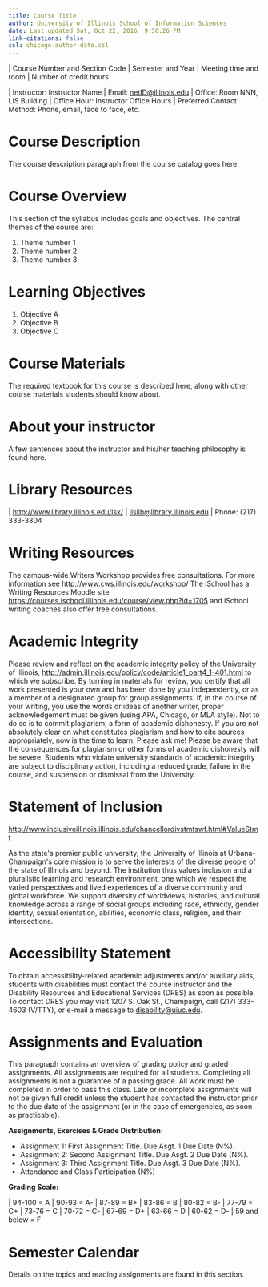 ```yaml
---
title: Course Title
author: University of Illinois School of Information Sciences
date: Last updated Sat, Oct 22, 2016  9:50:26 PM
link-citations: false
csl: chicago-author-date.csl
---
```


| Course Number and Section Code
| Semester and Year
| Meeting time and room
| Number of credit hours

| Instructor: Instructor Name
| Email: netID@illinois.edu
| Office: Room NNN, LIS Building
| Office Hour: Instructor Office Hours
| Preferred Contact Method: Phone, email, face to face, etc.

# Course Description
The course description paragraph from the course catalog goes here.


# Course Overview 
This section of the syllabus includes goals and objectives.  The
central themes of the course are:

1. Theme number 1
2. Theme number 2
3. Theme number 3

# Learning Objectives

1. Objective A
2. Objective B
3. Objective C


# Course Materials

The required textbook for this course is described here, along with
other course materials students should know about.


# About your instructor

A few sentences about the instructor and his/her teaching philosophy is found here.



# Library Resources
| <http://www.library.illinois.edu/lsx/>
| lislib@library.illinois.edu 
| Phone: (217) 333-3804

# Writing Resources
The campus-wide Writers Workshop provides free consultations. For more
information see <http://www.cws.illinois.edu/workshop/> The iSchool
has a Writing Resources Moodle site
<https://courses.ischool.illinois.edu/course/view.php?id=1705> and
iSchool writing coaches also offer free consultations.


# Academic Integrity
Please review and reflect on the academic integrity policy of the University of Illinois,
<http://admin.illinois.edu/policy/code/article1_part4_1-401.html> to which we subscribe.
By turning in materials for review, you certify that all work presented is your own and
has been done by you independently, or as a member of a designated group for group assignments.
If, in the course of your writing, you use the words or ideas of another writer, proper
acknowledgement must be given (using APA, Chicago, or MLA style). Not to do so is to commit
plagiarism, a form of academic dishonesty. If you are not absolutely clear on what constitutes
plagiarism and how to cite sources appropriately, now is the time to learn. Please ask me!
Please be aware that the consequences for plagiarism or other forms of academic dishonesty
will be severe. Students who violate university standards of academic integrity are
subject to disciplinary action, including a reduced grade, failure in the course, and
suspension or dismissal from the University.

# Statement of Inclusion
<http://www.inclusiveillinois.illinois.edu/chancellordivstmtswf.html#ValueStmt>

As the state's premier public university, the University of Illinois
at Urbana-Champaign's core mission is to serve the interests of the
diverse people of the state of Illinois and beyond. The institution
thus values inclusion and a pluralistic learning and research
environment, one which we respect the varied perspectives and lived
experiences of a diverse community and global workforce. We support
diversity of worldviews, histories, and cultural knowledge across a
range of social groups including race, ethnicity, gender identity,
sexual orientation, abilities, economic class, religion, and their
intersections.

# Accessibility Statement
To obtain accessibility-related academic adjustments and/or auxiliary
aids, students with disabilities must contact the course instructor
and the Disability Resources and Educational Services (DRES) as soon
as possible.  To contact DRES you may visit 1207 S. Oak St.,
Champaign, call (217) 333-4603 (V/TTY), or e-mail a message to
disability@uiuc.edu.

# Assignments and Evaluation

This paragraph contains an overview of grading policy and graded
assignments. All assignments are required for all students. Completing
all assignments is not a guarantee of a passing grade.  All work must
be completed in order to pass this class. Late or incomplete
assignments will not be given full credit unless the student has
contacted the instructor prior to the due date of the assignment (or
in the case of emergencies, as soon as practicable).

**Assignments, Exercises & Grade Distribution:**

- Assignment 1: First Assignment Title. Due Asgt. 1 Due Date (N%).
- Assignment 2: Second Assignment Title. Due Asgt. 2 Due Date (N%).
- Assignment 3: Third Assignment Title. Due Asgt. 3 Due Date (N%).
- Attendance and Class Participation (N%) 

**Grading Scale:**

| 94-100 = A
| 90-93 = A-
| 87-89 = B+
| 83-86 = B
| 80-82 = B-
| 77-79 = C+
| 73-76 = C
| 70-72 = C-
| 67-69 = D+
| 63-66 = D
| 60-62 = D-
| 59 and below = F

# Semester Calendar

Details on the topics and reading assignments are found in this section.



<!-- No final section -->

